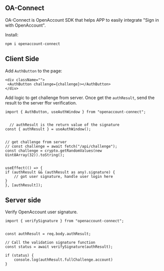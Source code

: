 ## OA-Connect

OA-Connect is OpenAccount SDK that helps APP to easily integrate "Sign in with OpenAccount".


Install:

```
npm i openaccount-connect
```


## Client Side
 
Add `AuthButton` to the page:


```tsx
<div className="">
 <AuthButton challenge={challenge}></AuthButton>
</div>
```

Add logic to get challenge from server. Once get the `authResult`, send the result to the server ffor verification.

```tsx
import { AuthButton, useAuthWindow } from "openaccount-connect";


  // authResult is the return value of the signature
const { authResult } = useAuthWindow();


// get challenge from server
// const challenge = await fetch("/api/challenge");
const challenge = crypto.getRandomValues(new Uint8Array(32)).toString();


useEffect(() => {
if (authResult && (authResult as any).signature) {
    // got user signature, handle user login here
}
}, [authResult]);

```

## Server side

Verify OpenAccount user signature.

```tsx
import { verifySignature } from "openaccount-connect";


const authResult = req.body.authResult;

// Call the validation signature function
const status = await verifySignature(authResult);

if (status) {
    console.log(authResult.fullChallenge.account)
}

```
